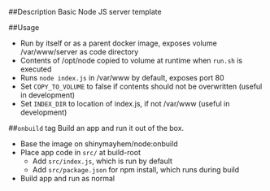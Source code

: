 ##Description
Basic Node JS server template

##Usage
* Run by itself or as a parent docker image, exposes volume /var/www/server as code directory
* Contents of /opt/node copied to volume at runtime when `run.sh` is executed
* Runs `node index.js` in /var/www by default, exposes port 80
* Set `COPY_TO_VOLUME` to false if contents should not be overwritten (useful in development)
* Set `INDEX_DIR` to location of index.js, if not /var/www (useful in development)

##`onbuild` tag
Build an app and run it out of the box. 
* Base the image on shinymayhem/node:onbuild
* Place app code in `src/` at build-root
	* Add `src/index.js`, which is run by default
	* Add `src/package.json` for npm install, which runs during build
* Build app and run as normal
